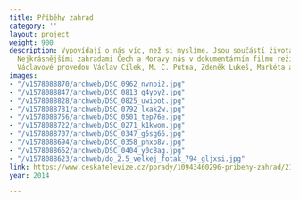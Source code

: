 ```yaml
---
title: Příběhy zahrad
category: ''
layout: project
weight: 900
description: Vypovídají o nás víc, než si myslíme. Jsou součástí života i historie.
  Nejkrásnějšími zahradami Čech a Moravy nás v dokumentárním filmu režisérky Ljuby
  Václavové provedou Václav Cílek, M. C. Putna, Zdeněk Lukeš, Markéta a Petra Veličkovi
images:
- "/v1578088870/archweb/DSC_0962_nvnoi2.jpg"
- "/v1578088847/archweb/DSC_0813_g4ypy2.jpg"
- "/v1578088828/archweb/DSC_0825_uwipot.jpg"
- "/v1578088781/archweb/DSC_0792_lxak2w.jpg"
- "/v1578088756/archweb/DSC_0501_tep76e.jpg"
- "/v1578088722/archweb/DSC_0271_k1kwom.jpg"
- "/v1578088707/archweb/DSC_0347_g5sg66.jpg"
- "/v1578088694/archweb/DSC_0358_phxp8v.jpg"
- "/v1578088662/archweb/DSC_0404_y0c8ag.jpg"
- "/v1578088623/archweb/do_2.5_velkej_fotak_794_gljxsi.jpg"
link: https://www.ceskatelevize.cz/porady/10943460296-pribehy-zahrad/21556226533
year: 2014

---
```

